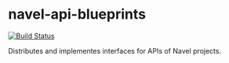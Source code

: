navel-api-blueprints
====================

[![Build Status](https://travis-ci.org/Navel-IT/navel-api-blueprints.svg)](https://travis-ci.org/Navel-IT/navel-api-blueprints)

Distributes and implementes interfaces for APIs of Navel projects.
